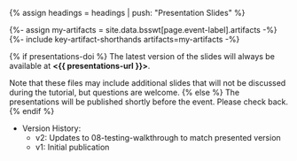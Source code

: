 {% assign headings = headings | push: "Presentation Slides" %}

{%- assign my-artifacts = site.data.bsswt[page.event-label].artifacts -%}
{%- include key-artifact-shorthands artifacts=my-artifacts -%}

{% if presentations-doi %}
The latest version of the slides will always be available at **<{{ presentations-url }}>**. 

Note that these files may include additional slides that will not be discussed during the tutorial, but questions are welcome.
{% else %}
The presentations will be published shortly before the event.  Please check back.
{% endif %}

* Version History:
  - v2: Updates to 08-testing-walkthrough to match presented version
  - v1: Initial publication
